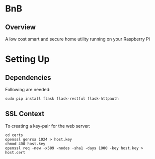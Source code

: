 # BnB

## Overview
A low cost smart and secure home utility running on your Raspberry Pi

# Setting Up

## Dependencies

Following are needed:

```
sudo pip install flask flask-restful flask-httpauth
```

## SSL Context

To creating a key-pair for the web server:

```
cd certs
openssl genrsa 1024 > host.key
chmod 400 host.key
openssl req -new -x509 -nodes -sha1 -days 1000 -key host.key > host.cert
```
